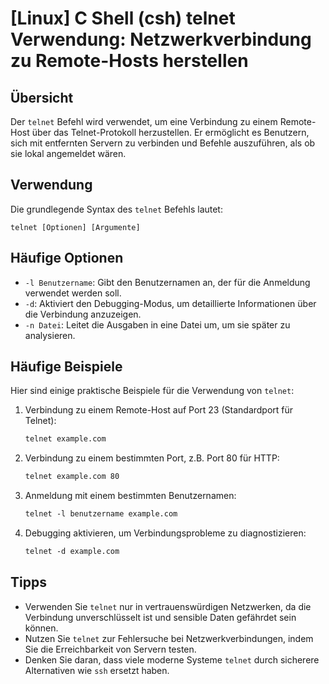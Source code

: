 # [Linux] C Shell (csh) telnet Verwendung: Netzwerkverbindung zu Remote-Hosts herstellen

## Übersicht
Der `telnet` Befehl wird verwendet, um eine Verbindung zu einem Remote-Host über das Telnet-Protokoll herzustellen. Er ermöglicht es Benutzern, sich mit entfernten Servern zu verbinden und Befehle auszuführen, als ob sie lokal angemeldet wären.

## Verwendung
Die grundlegende Syntax des `telnet` Befehls lautet:

```
telnet [Optionen] [Argumente]
```

## Häufige Optionen
- `-l Benutzername`: Gibt den Benutzernamen an, der für die Anmeldung verwendet werden soll.
- `-d`: Aktiviert den Debugging-Modus, um detaillierte Informationen über die Verbindung anzuzeigen.
- `-n Datei`: Leitet die Ausgaben in eine Datei um, um sie später zu analysieren.

## Häufige Beispiele
Hier sind einige praktische Beispiele für die Verwendung von `telnet`:

1. Verbindung zu einem Remote-Host auf Port 23 (Standardport für Telnet):
   ```csh
   telnet example.com
   ```

2. Verbindung zu einem bestimmten Port, z.B. Port 80 für HTTP:
   ```csh
   telnet example.com 80
   ```

3. Anmeldung mit einem bestimmten Benutzernamen:
   ```csh
   telnet -l benutzername example.com
   ```

4. Debugging aktivieren, um Verbindungsprobleme zu diagnostizieren:
   ```csh
   telnet -d example.com
   ```

## Tipps
- Verwenden Sie `telnet` nur in vertrauenswürdigen Netzwerken, da die Verbindung unverschlüsselt ist und sensible Daten gefährdet sein können.
- Nutzen Sie `telnet` zur Fehlersuche bei Netzwerkverbindungen, indem Sie die Erreichbarkeit von Servern testen.
- Denken Sie daran, dass viele moderne Systeme `telnet` durch sicherere Alternativen wie `ssh` ersetzt haben.